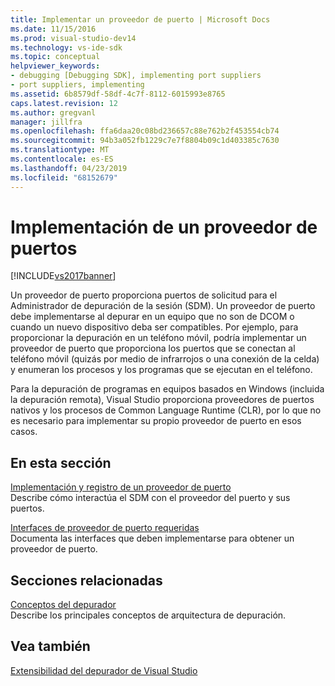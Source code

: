 ```yaml
---
title: Implementar un proveedor de puerto | Microsoft Docs
ms.date: 11/15/2016
ms.prod: visual-studio-dev14
ms.technology: vs-ide-sdk
ms.topic: conceptual
helpviewer_keywords:
- debugging [Debugging SDK], implementing port suppliers
- port suppliers, implementing
ms.assetid: 6b8579df-58df-4c7f-8112-6015993e8765
caps.latest.revision: 12
ms.author: gregvanl
manager: jillfra
ms.openlocfilehash: ffa6daa20c08bd236657c88e762b2f453554cb74
ms.sourcegitcommit: 94b3a052fb1229c7e7f8804b09c1d403385c7630
ms.translationtype: MT
ms.contentlocale: es-ES
ms.lasthandoff: 04/23/2019
ms.locfileid: "68152679"
---
```

# <a name="implementing-a-port-supplier"></a>Implementación de un proveedor de puertos
[!INCLUDE[vs2017banner](../../includes/vs2017banner.md)]

Un proveedor de puerto proporciona puertos de solicitud para el Administrador de depuración de la sesión (SDM). Un proveedor de puerto debe implementarse al depurar en un equipo que no son de DCOM o cuando un nuevo dispositivo deba ser compatibles. Por ejemplo, para proporcionar la depuración en un teléfono móvil, podría implementar un proveedor de puerto que proporciona los puertos que se conectan al teléfono móvil (quizás por medio de infrarrojos o una conexión de la celda) y enumeran los procesos y los programas que se ejecutan en el teléfono.  
  
 Para la depuración de programas en equipos basados en Windows (incluida la depuración remota), Visual Studio proporciona proveedores de puertos nativos y los procesos de Common Language Runtime (CLR), por lo que no es necesario para implementar su propio proveedor de puerto en esos casos.  
  
## <a name="in-this-section"></a>En esta sección  
 [Implementación y registro de un proveedor de puerto](../../extensibility/debugger/implementing-and-registering-a-port-supplier.md)  
 Describe cómo interactúa el SDM con el proveedor del puerto y sus puertos.  
  
 [Interfaces de proveedor de puerto requeridas](../../extensibility/debugger/required-port-supplier-interfaces.md)  
 Documenta las interfaces que deben implementarse para obtener un proveedor de puerto.  
  
## <a name="related-sections"></a>Secciones relacionadas  
 [Conceptos del depurador](../../extensibility/debugger/debugger-concepts.md)  
 Describe los principales conceptos de arquitectura de depuración.  
  
## <a name="see-also"></a>Vea también  
 [Extensibilidad del depurador de Visual Studio](../../extensibility/debugger/visual-studio-debugger-extensibility.md)
